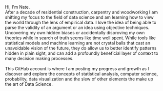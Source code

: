   Hi, I'm Nate.\
After a decade of residential construction, carpentry and woodworking I am shifting my focus to the field of data science and am
learning how to view the world through the lens of empirical data. I love the idea of being able to parse the validity of an argument or an idea 
using objective techniques. Uncovering my own hidden biases or accidentally disproving my own theories while in search of truth
seems like time well spent. While tools like statistical models and machine learning are not crystal balls that cast an unavoidable vision of the future,
they do allow us to better identify patterns hidden in plain sight, and can add a profoundly beneficial layer of context to many decision making
processes.\
\
This GitHub account is where I am posting my progress and growth as I discover and explore the concepts of statistical analysis, computer science, probability,
data visualization and the slew of other elements the make up the art of Data Science.








<!---
nathaniel-j/nathaniel-j is a ✨ special ✨ repository because its `README.md` (this file) appears on your GitHub profile.
You can click the Preview link to take a look at your changes.
--->
